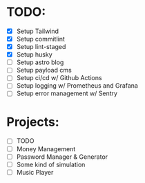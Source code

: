 # TODO:

- [x] Setup Tailwind
- [x] Setup commitlint
- [x] Setup lint-staged
- [x] Setup husky
- [ ] Setup astro blog
- [ ] Setup payload cms
- [ ] Setup ci/cd w/ Github Actions
- [ ] Setup logging w/ Prometheus and Grafana
- [ ] Setup error management w/ Sentry

# Projects:

- [ ] TODO
- [ ] Money Management
- [ ] Password Manager & Generator
- [ ] Some kind of simulation
- [ ] Music Player
